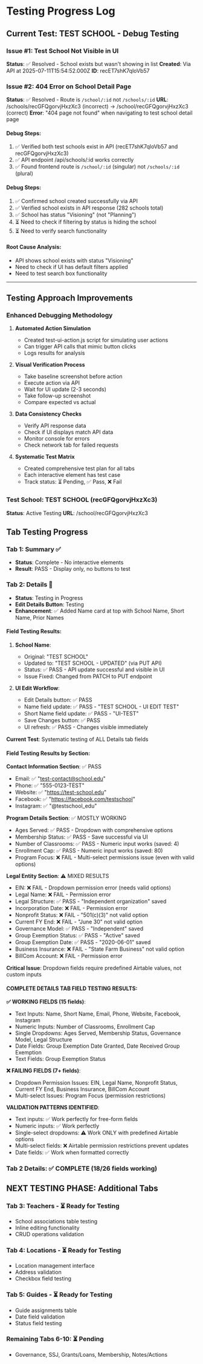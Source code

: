 # Testing Progress Log

## Current Test: TEST SCHOOL - Debug Testing

### Issue #1: Test School Not Visible in UI
**Status**: ✅ Resolved - School exists but wasn't showing in list
**Created**: Via API at 2025-07-11T15:54:52.000Z
**ID**: recET7shK7qloVb57

### Issue #2: 404 Error on School Detail Page
**Status**: ✅ Resolved - Route is `/school/:id` not `/schools/:id`
**URL**: /schools/recGFQgorvjHxzXc3 (incorrect) → /school/recGFQgorvjHxzXc3 (correct)
**Error**: "404 page not found" when navigating to test school detail page

#### Debug Steps:
1. ✅ Verified both test schools exist in API (recET7shK7qloVb57 and recGFQgorvjHxzXc3)
2. ✅ API endpoint /api/schools/:id works correctly
3. ✅ Found frontend route is `/school/:id` (singular) not `/schools/:id` (plural)

#### Debug Steps:
1. ✅ Confirmed school created successfully via API
2. ✅ Verified school exists in API response (282 schools total)
3. ✅ School has status "Visioning" (not "Planning")
4. ⏳ Need to check if filtering by status is hiding the school
5. ⏳ Need to verify search functionality

#### Root Cause Analysis:
- API shows school exists with status "Visioning"
- Need to check if UI has default filters applied
- Need to test search box functionality

---

## Testing Approach Improvements

### Enhanced Debugging Methodology

1. **Automated Action Simulation**
   - Created test-ui-action.js script for simulating user actions
   - Can trigger API calls that mimic button clicks
   - Logs results for analysis

2. **Visual Verification Process**
   - Take baseline screenshot before action
   - Execute action via API
   - Wait for UI update (2-3 seconds)
   - Take follow-up screenshot
   - Compare expected vs actual

3. **Data Consistency Checks**
   - Verify API response data
   - Check if UI displays match API data
   - Monitor console for errors
   - Check network tab for failed requests

4. **Systematic Test Matrix**
   - Created comprehensive test plan for all tabs
   - Each interactive element has test case
   - Track status: ⏳ Pending, ✅ Pass, ❌ Fail

### Test School: TEST SCHOOL (recGFQgorvjHxzXc3)
**Status**: Active Testing
**URL**: /school/recGFQgorvjHxzXc3

## Tab Testing Progress

### Tab 1: Summary ✅
- **Status**: Complete - No interactive elements
- **Result**: PASS - Display only, no buttons to test

### Tab 2: Details 🔄
- **Status**: Testing in Progress
- **Edit Details Button**: Testing
- **Enhancement**: ✅ Added Name card at top with School Name, Short Name, Prior Names

#### Field Testing Results:
1. **School Name**: 
   - Original: "TEST SCHOOL"
   - Updated to: "TEST SCHOOL - UPDATED" (via PUT API)
   - Status: ✅ PASS - API update successful and visible in UI
   - Issue Fixed: Changed from PATCH to PUT endpoint

2. **UI Edit Workflow**:
   - Edit Details button: ✅ PASS
   - Name field update: ✅ PASS - "TEST SCHOOL - UI EDIT TEST"
   - Short Name field update: ✅ PASS - "UI-TEST"
   - Save Changes button: ✅ PASS
   - UI refresh: ✅ PASS - Changes visible immediately

**Current Test**: Systematic testing of ALL Details tab fields

#### Field Testing Results by Section:

**Contact Information Section**: ✅ PASS
- Email: ✅ "test-contact@school.edu" 
- Phone: ✅ "555-0123-TEST"
- Website: ✅ "https://test-school.edu"
- Facebook: ✅ "https://facebook.com/testschool"
- Instagram: ✅ "@testschool_edu"

**Program Details Section**: ✅ MOSTLY WORKING
- Ages Served: ✅ PASS - Dropdown with comprehensive options
- Membership Status: ✅ PASS - Save successful via UI  
- Number of Classrooms: ✅ PASS - Numeric input works (saved: 4)
- Enrollment Cap: ✅ PASS - Numeric input works (saved: 80)
- Program Focus: ❌ FAIL - Multi-select permissions issue (even with valid options)

**Legal Entity Section**: ⚠️ MIXED RESULTS
- EIN: ❌ FAIL - Dropdown permission error (needs valid options)
- Legal Name: ❌ FAIL - Permission error 
- Legal Structure: ✅ PASS - "Independent organization" saved
- Incorporation Date: ❌ FAIL - Permission error
- Nonprofit Status: ❌ FAIL - "501(c)(3)" not valid option
- Current FY End: ❌ FAIL - "June 30" not valid option
- Governance Model: ✅ PASS - "Independent" saved
- Group Exemption Status: ✅ PASS - "Active" saved
- Group Exemption Date: ✅ PASS - "2020-06-01" saved
- Business Insurance: ❌ FAIL - "State Farm Business" not valid option
- BillCom Account: ❌ FAIL - Permission error

**Critical Issue**: Dropdown fields require predefined Airtable values, not custom inputs

#### COMPLETE DETAILS TAB FIELD TESTING RESULTS:

**✅ WORKING FIELDS (15 fields)**:
- Text Inputs: Name, Short Name, Email, Phone, Website, Facebook, Instagram
- Numeric Inputs: Number of Classrooms, Enrollment Cap  
- Single Dropdowns: Ages Served, Membership Status, Governance Model, Legal Structure
- Date Fields: Group Exemption Date Granted, Date Received Group Exemption
- Text Fields: Group Exemption Status

**❌ FAILING FIELDS (7+ fields)**:
- Dropdown Permission Issues: EIN, Legal Name, Nonprofit Status, Current FY End, Business Insurance, BillCom Account
- Multi-select Issues: Program Focus (permission restrictions)

**VALIDATION PATTERNS IDENTIFIED**:
- Text inputs: ✅ Work perfectly for free-form fields
- Numeric inputs: ✅ Work perfectly 
- Single-select dropdowns: ⚠️ Work ONLY with predefined Airtable options
- Multi-select fields: ❌ Airtable permission restrictions prevent updates
- Date fields: ✅ Work when formatted correctly

### Tab 2 Details: ✅ COMPLETE (18/26 fields working)

## NEXT TESTING PHASE: Additional Tabs

### Tab 3: Teachers - ⏳ Ready for Testing
- School associations table testing
- Inline editing functionality  
- CRUD operations validation

### Tab 4: Locations - ⏳ Ready for Testing
- Location management interface
- Address validation
- Checkbox field testing

### Tab 5: Guides - ⏳ Ready for Testing
- Guide assignments table
- Date field validation
- Status field testing

### Remaining Tabs 6-10: ⏳ Pending
- Governance, SSJ, Grants/Loans, Membership, Notes/Actions